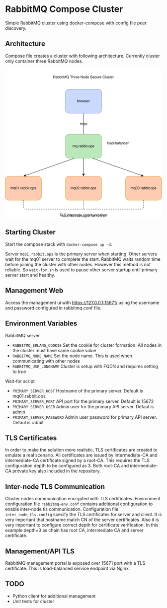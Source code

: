 # RabbitMQ Compose Cluster

Simple RabbitMQ cluster using docker-compose with config file peer discovery.

## Architecture

Compose file creates a cluster with following architecture. Currently cluster only container three RabbitMQ nodes.

![cluster-architecture](architecture.svg)

## Starting Cluster

Start the compose stack with `docker-compose up -d`.

Server `mq01.rabbit.ops` is the primary server when starting. Other servers wait for the mq01 server to complete the start.
RabbitMQ waits random time before joining the cluster with other nodes. However this method is not reliable. So `wait-for.sh` is used to pause other server
startup until primary server start and healthy.


## Management Web

Access the management ui with https://127.0.0.1:15671/ using the username and password configured in rabbitmq.conf file.

## Environment Variables

RabbitMQ server
- `RABBITMQ_ERLANG_COOKIE` Set the cookie for cluster formation. All nodes in the cluster must have same cookie value
- `RABBITMQ_NODE_NAME` Set the node name. This is used when communicating with other nodes
- `RABBITMQ_USE_LONGNAME` Cluster is setup with FQDN and requires setting to true

Wait-for script
- `PRIMARY_SERVER_HOST` Hostname of the primary server. Default is mq01.rabbit.ops
- `PRIMARY_SERVER_PORT` API port for the primary server. Default is 15672
- `PRIMARY_SERVER_USER` Admin user for the primary API server. Defaul is admin
- `PRIMARY_SERVER_PASSWORD` Admin user password for primary API server. Defaul is rabbit


## TLS Certificates

In order to make the solution more realistic, TLS certificates are created to emulate a real scenario. All certificates are issued by intermediate-CA and
intermediate-CA certificate signed by a root-CA. This requires the TLS configuration depth to be configured as 3. Both root-CA and intermediate-CA provate
key also included in the repository.


## Inter-node TLS Communication

Cluster nodes communication encrypted with TLS certificates. Environment configuration file `rabbitmq-env.conf` contains additional configuration to enable
inter-node tls communication. Configuration file `inter_node_tls.config` specify the TLS certificates for server and client. It is very important that hostname
match CN of the server certificates. Also it is very important to configure correct depth for certificate verification. In this example depth=3 as chain has
root CA, intermediate CA and server certificate.


## Management/API TLS

RabbitMQ management portal is exposed over 15671 port with a TLS certificate. This is load-balanced service endpoint via Nginx.


## TODO
- Python client for additional management
- Unit tests for cluster
